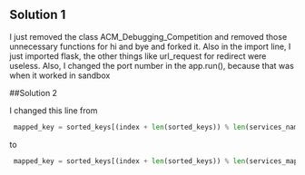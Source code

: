 ## Solution 1

I just removed the class ACM_Debugging_Competition and removed those unnecessary functions for hi and bye and forked it. Also in the import line, I just imported flask, the other things like url_request for redirect were useless. Also, I changed the port number in the app.run(), because that was when it worked in sandbox

##Solution 2

I changed this line from
```Python
 mapped_key = sorted_keys[(index + len(sorted_keys)) % len(services_name)]
```

to
```Python
 mapped_key = sorted_keys[(index + len(sorted_keys)) % len(services_map)]
```
